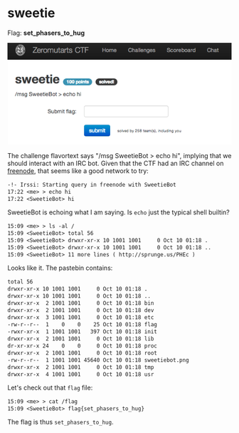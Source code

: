 sweetie
=======

Flag: **set_phasers_to_hug**

![sweetie](images/sweetie.png "sweetie challenge introduction")

The challenge flavortext says "/msg SweetieBot > echo hi", implying that we
should interact with an IRC bot. Given that the CTF had an IRC channel on
[freenode](http://freenode.net/ "freenode IRC network"), that seems like a good
network to try:

    -!- Irssi: Starting query in freenode with SweetieBot
    17:22 <me> > echo hi
    17:22 <SweetieBot> hi

SweetieBot is echoing what I am saying. Is `echo` just the typical shell
builtin?

    15:09 <me> > ls -al /
    15:09 <SweetieBot> total 56
    15:09 <SweetieBot> drwxr-xr-x 10 1001 1001     0 Oct 10 01:18 .
    15:09 <SweetieBot> drwxr-xr-x 10 1001 1001     0 Oct 10 01:18 ..
    15:09 <SweetieBot> 11 more lines ( http://sprunge.us/PHEc )

Looks like it. The pastebin contains:

    total 56
    drwxr-xr-x 10 1001 1001     0 Oct 10 01:18 .
    drwxr-xr-x 10 1001 1001     0 Oct 10 01:18 ..
    drwxr-xr-x  2 1001 1001     0 Oct 10 01:18 bin
    drwxr-xr-x  2 1001 1001     0 Oct 10 01:18 dev
    drwxr-xr-x  3 1001 1001     0 Oct 10 01:18 etc
    -rw-r--r--  1    0    0    25 Oct 10 01:18 flag
    -rwxr-xr-x  1 1001 1001   397 Oct 10 01:18 init
    drwxr-xr-x  2 1001 1001     0 Oct 10 01:18 lib
    dr-xr-xr-x 24    0    0     0 Oct 10 01:18 proc
    drwxr-xr-x  2 1001 1001     0 Oct 10 01:18 root
    -rw-r--r--  1 1001 1001 45640 Oct 10 01:18 sweetiebot.png
    drwxr-xr-x  2 1001 1001     0 Oct 10 01:18 tmp
    drwxr-xr-x  4 1001 1001     0 Oct 10 01:18 usr

Let's check out that `flag` file:

    15:09 <me> > cat /flag
    15:09 <SweetieBot> flag{set_phasers_to_hug}

The flag is thus `set_phasers_to_hug`.
